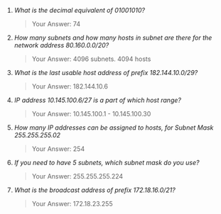 1. _What is the decimal equivalent of 01001010?_
   > Your Answer: 74
2. _How many subnets and how many hosts in subnet are there for the network
   address 80.160.0.0/20?_
   > Your Answer: 4096 subnets. 4094 hosts
3. _What is the last usable host address of prefix 182.144.10.0/29?_
   > Your Answer: 182.144.10.6
4. _IP address 10.145.100.6/27 is a part of which host range?_
   > Your Answer: 10.145.100.1 - 10.145.100.30
5. _How many IP addresses can be assigned to hosts, for Subnet Mask
   255.255.255.02_
   > Your Answer: 254
6. _If you need to have 5 subnets, which subnet mask do you use?_
   > Your Answer: 255.255.255.224
7. _What is the broadcast address of prefix 172.18.16.0/21?_
   > Your Answer: 172.18.23.255
